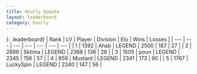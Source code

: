 ```yaml
---
title: Hourly Update
layout: leaderboard
category: hourly
---
```


{: .leaderboard}
| Rank | LV | Player | Division | Elo | Wins | Losses |
| --- | --- | --- | --- | --- | --- | --- |
| <span data-change="0">1</span> | 1392 | <span title="ID: 402846">Ahab</span> | LEGEND | <span data-change="0">2500</span> | <span data-change="0">187</span> | <span data-change="0">27</span> |
| <span data-change="0">2</span> | 2898 | <span title="ID: 353063">Sktima</span> | LEGEND | <span data-change="0">2368</span> | <span data-change="0">136</span> | <span data-change="0">28</span> |
| <span data-change="1">3</span> | 1505 | <span title="ID: 540690">poon</span> | LEGEND | <span data-change="5">2345</span> | <span data-change="1">156</span> | <span data-change="0">57</span> |
| <span data-change="-1">4</span> | 859 | <span title="ID: 611082">Mustard</span> | LEGEND | <span data-change="0">2341</span> | <span data-change="0">173</span> | <span data-change="0">90</span> |
| <span data-change="0">5</span> | 1767 | <span title="ID: 498412">LuckySpin</span> | LEGEND | <span data-change="0">2340</span> | <span data-change="0">147</span> | <span data-change="0">56</span> |